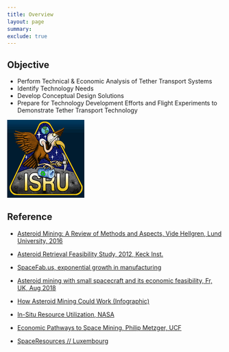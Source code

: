 ```yaml
---
title: Overview
layout: page
summary: 
exclude: true
---
```


## Objective

- Perform Technical & Economic Analysis of Tether Transport Systems
- Identify Technology Needs
- Develop Conceptual Design Solutions
- Prepare for Technology Development Efforts and Flight Experiments to Demonstrate Tether Transport Technology

<!-- 完全无人任务的困难，载人航天作为必须，载人航天巨大的公众效应（比较载人项目与火星无人探测项目热度），载人项目的路径依赖，人工智能直到近期的突破，航天项目辐射加固测试保守，90年代后大工业之前对于项目需要人并不是必须，大工业的巨坑需要人上去debug（各段各需引文 -->

![ISRU](../assets/imgs/isru-mission-patch-vultureLogoS.gif)

## Reference


* [Asteroid Mining: A Review of Methods and Aspects, Vide Hellgren, Lund University, 2016](https://lup.lub.lu.se/luur/download?func=downloadFile&recordOId=8882371&fileOId=8884121)
* [Asteroid Retrieval Feasibility Study, 2012, Keck Inst.](http://large.stanford.edu/courses/2014/ph240/crerend1/docs/keck.pdf)

* [SpaceFab.us, exponential growth in manufacturing](http://www.spacefab.us/future-of-spacefab.html)
* [Asteroid mining with small spacecraft and its economic feasibility, Fr, UK, Aug 2018](https://arxiv.org/pdf/1808.05099.pdf)

* [How Asteroid Mining Could Work (Infographic)](https://www.space.com/15391-asteroid-mining-space-planetary-resources-infographic.html)

* [In-Situ Resource Utilization, NASA](https://www.nasa.gov/pdf/203084main_ISRU%20TEC%2011-07%20V3.pdf)
* [Economic Pathways to Space Mining, Philip Metzger, UCF](http://sciences.ucf.edu/class/wp-content/uploads/sites/58/2017/03/Economic-Pathways-to-Space-Mining_ISRU-Seminar_Metzger.pdf)
* [SpaceResources // Luxembourg](https://spaceresources.public.lu/en.html)